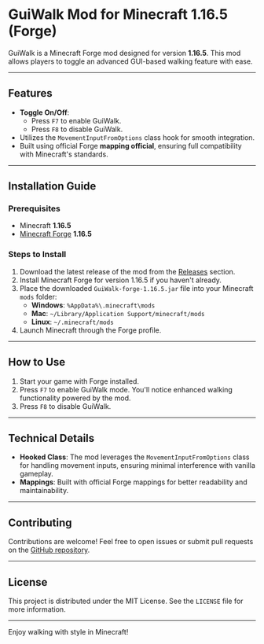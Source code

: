 # GuiWalk Mod for Minecraft 1.16.5 (Forge)

GuiWalk is a Minecraft Forge mod designed for version **1.16.5**. This mod allows players to toggle an advanced GUI-based walking feature with ease.

---

## Features
- **Toggle On/Off**:  
  - Press `F7` to enable GuiWalk.  
  - Press `F8` to disable GuiWalk.  
- Utilizes the `MovementInputFromOptions` class hook for smooth integration.  
- Built using official Forge **mapping official**, ensuring full compatibility with Minecraft's standards.

---

## Installation Guide

### Prerequisites
- Minecraft **1.16.5**
- [Minecraft Forge](https://files.minecraftforge.net/) **1.16.5**

### Steps to Install
1. Download the latest release of the mod from the [Releases](https://github.com/XenonAsmov/GuiWalk-forge-1.16.5/releases) section.
2. Install Minecraft Forge for version 1.16.5 if you haven't already.
3. Place the downloaded `GuiWalk-forge-1.16.5.jar` file into your Minecraft `mods` folder:
   - **Windows**: `%AppData%\.minecraft\mods`
   - **Mac**: `~/Library/Application Support/minecraft/mods`
   - **Linux**: `~/.minecraft/mods`
4. Launch Minecraft through the Forge profile.

---

## How to Use
1. Start your game with Forge installed.
2. Press `F7` to enable GuiWalk mode. You'll notice enhanced walking functionality powered by the mod.
3. Press `F8` to disable GuiWalk.

---

## Technical Details
- **Hooked Class**: The mod leverages the `MovementInputFromOptions` class for handling movement inputs, ensuring minimal interference with vanilla gameplay.
- **Mappings**: Built with official Forge mappings for better readability and maintainability.

---

## Contributing
Contributions are welcome! Feel free to open issues or submit pull requests on the [GitHub repository](https://github.com/XenonAsmov/GuiWalk-forge-1.16.5).

---

## License
This project is distributed under the MIT License. See the `LICENSE` file for more information.

---

Enjoy walking with style in Minecraft!

